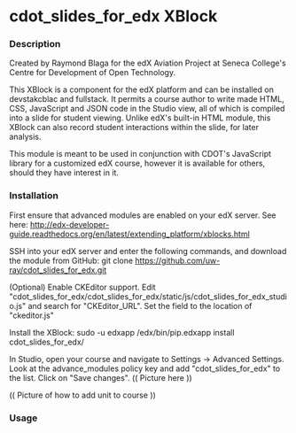 # cdot_slides_for_edx XBlock

### Description

Created by Raymond Blaga for the edX Aviation Project at Seneca College's Centre for Development of Open Technology.

This XBlock is a component for the edX platform and can be installed on devstakcblac and fullstack. It permits a course author to write made HTML, CSS, JavaScript and JSON code in the Studio view, all of which is compiled into a slide for student viewing. Unlike edX's built-in HTML module, this XBlock can also record student interactions within the slide, for later analysis.

This module is meant to be used in conjunction with CDOT's JavaScript library for a customized edX course, however it is available for others, should they have interest in it.




### Installation

First ensure that advanced modules are enabled on your edX server. See here: http://edx-developer-guide.readthedocs.org/en/latest/extending_platform/xblocks.html

SSH into your edX server and enter the following commands, and download the module from GitHub:
  git clone https://github.com/uw-ray/cdot_slides_for_edx.git

(Optional) Enable CKEditor support. Edit "cdot_slides_for_edx/cdot_slides_for_edx/static/js/cdot_slides_for_edx_studio.js" and search for "CKEditor_URL". Set the field to the location of "ckeditor.js"
  
Install the XBlock:
  sudo -u edxapp /edx/bin/pip.edxapp install cdot_slides_for_edx/
  
In Studio, open your course and navigate to Settings -> Advanced Settings. Look at the advance_modules policy key and add "cdot_slides_for_edx" to the list. Click on "Save changes". (( Picture here ))

(( Picture of how to add unit to course ))

### Usage
